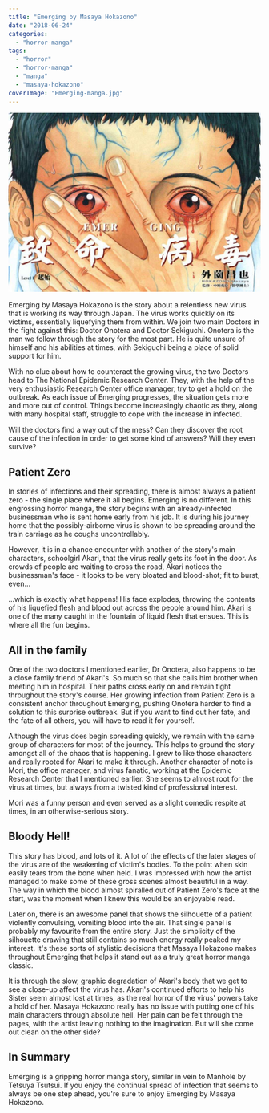 ```yaml
---
title: "Emerging by Masaya Hokazono"
date: "2018-06-24"
categories: 
  - "horror-manga"
tags: 
  - "horror"
  - "horror-manga"
  - "manga"
  - "masaya-hokazono"
coverImage: "Emerging-manga.jpg"
---
```


![](images/Emerging-manga.jpg)

Emerging by Masaya Hokazono is the story about a relentless new virus that is working its way through Japan. The virus works quickly on its victims, essentially liquefying them from within. We join two main Doctors in the fight against this: Doctor Onotera and Doctor Sekiguchi. Onotera is the man we follow through the story for the most part. He is quite unsure of himself and his abilities at times, with Sekiguchi being a place of solid support for him.

With no clue about how to counteract the growing virus, the two Doctors head to The National Epidemic Research Center. They, with the help of the very enthusiastic Research Center office manager, try to get a hold on the outbreak. As each issue of Emerging progresses, the situation gets more and more out of control. Things become increasingly chaotic as they, along with many hospital staff, struggle to cope with the increase in infected.

Will the doctors find a way out of the mess? Can they discover the root cause of the infection in order to get some kind of answers? Will they even survive?

## Patient Zero

In stories of infections and their spreading, there is almost always a patient zero - the single place where it all begins. Emerging is no different. In this engrossing horror manga, the story begins with an already-infected businessman who is sent home early from his job. It is during his journey home that the possibly-airborne virus is shown to be spreading around the train carriage as he coughs uncontrollably.

However, it is in a chance encounter with another of the story's main characters, schoolgirl Akari, that the virus really gets its foot in the door. As crowds of people are waiting to cross the road, Akari notices the businessman's face - it looks to be very bloated and blood-shot; fit to burst, even...

...which is exactly what happens! His face explodes, throwing the contents of his liquefied flesh and blood out across the people around him. Akari is one of the many caught in the fountain of liquid flesh that ensues. This is where all the fun begins.

## All in the family

One of the two doctors I mentioned earlier, Dr Onotera, also happens to be a close family friend of Akari's. So much so that she calls him brother when meeting him in hospital. Their paths cross early on and remain tight throughout the story's course. Her growing infection from Patient Zero is a consistent anchor throughout Emerging, pushing Onotera harder to find a solution to this surprise outbreak. But if you want to find out her fate, and the fate of all others, you will have to read it for yourself.

Although the virus does begin spreading quickly, we remain with the same group of characters for most of the journey. This helps to ground the story amongst all of the chaos that is happening. I grew to like those characters and really rooted for Akari to make it through. Another character of note is Mori, the office manager, and virus fanatic, working at the Epidemic Research Center that I mentioned earlier. She seems to almost root for the virus at times, but always from a twisted kind of professional interest.

Mori was a funny person and even served as a slight comedic respite at times, in an otherwise-serious story.

## Bloody Hell!

This story has blood, and lots of it. A lot of the effects of the later stages of the virus are of the weakening of victim's bodies. To the point when skin easily tears from the bone when held. I was impressed with how the artist managed to make some of these gross scenes almost beautiful in a way. The way in which the blood almost spiralled out of Patient Zero's face at the start, was the moment when I knew this would be an enjoyable read.

Later on, there is an awesome panel that shows the silhouette of a patient violently convulsing, vomiting blood into the air. That single panel is probably my favourite from the entire story. Just the simplicity of the silhouette drawing that still contains so much energy really peaked my interest. It's these sorts of stylistic decisions that Masaya Hokazono makes throughout Emerging that helps it stand out as a truly great horror manga classic.

It is through the slow, graphic degradation of Akari's body that we get to see a close-up affect the virus has. Akari's continued efforts to help his Sister seem almost lost at times, as the real horror of the virus' powers take a hold of her. Masaya Hokazono really has no issue with putting one of his main characters through absolute hell. Her pain can be felt through the pages, with the artist leaving nothing to the imagination. But will she come out clean on the other side?

## In Summary

Emerging is a gripping horror manga story, similar in vein to Manhole by Tetsuya Tsutsui. If you enjoy the continual spread of infection that seems to always be one step ahead, you're sure to enjoy Emerging by Masaya Hokazono.
